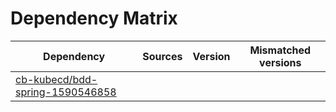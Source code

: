 # Dependency Matrix

Dependency | Sources | Version | Mismatched versions
---------- | ------- | ------- | -------------------
[cb-kubecd/bdd-spring-1590546858](https://github.com/cb-kubecd/bdd-spring-1590546858.git) |  | []() | 
